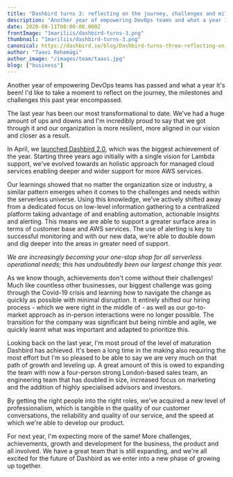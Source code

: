 ```yaml
---
title: "Dashbird turns 3: reflecting on the journey, challenges and milestones of the past year"
description: "Another year of empowering DevOps teams and what a year it's been! It's time to reflect on the journey, challenges and milestones."
date: 2020-08-11T00:00:00.000Z
frontImage: "1mariliis/dashbird-turns-3.png"
thumbnail: "1mariliis/dashbird-turns-3.png"
canonical: https://dashbird.io/blog/Dashbird-turns-three-reflecting-on-year/
author: "Taavi Rehemägi"
author_image: "/images/team/taavi.jpg"
blog: ["business"]
---
```


Another year of empowering DevOps teams has passed and what a year it's been! I'd like to take a moment to reflect on the journey, the milestones and challenges this past year encompassed.

The last year has been our most transformational to date. We've had a huge amount of ups and downs and I'm incredibly proud to say that we got through it and our organization is more resilient, more aligned in our vision and closer as a result.


In April, we [launched Dashbird 2.0](https://dashbird.io/blog/serveless-monitoring-startup-raises-2-million/), which was the biggest achievement of the year. Starting three years ago initially with a single vision for Lambda support, we've evolved towards an holistic approach for managed cloud services enabling deeper and wider support for more AWS services.


Our learnings showed that no matter the organization size or industry, a similar pattern emerges when it comes to the challenges and needs within the serverless universe. Using this knowledge, we've actively shifted away from a dedicated focus on low-level information gathering to a centralized platform taking advantage of and enabling automation, actionable insights and alerting. This means we are able to support a greater surface area in terms of customer base and AWS services. The use of alerting is key to successful monitoring and with our new data, we're able to double down and dig deeper into the areas in greater need of support.

_We are increasingly becoming your one-stop shop for all serverless operational needs; this has undoubtedly been our largest change this year._


As we know though, achievements don't come without their challenges! Much like countless other businesses, our biggest challenge was going through the Covid-19 crisis and learning how to navigate the change as quickly as possible with minimal disruption. It entirely shifted our hiring process - which we were right in the middle of - as well as our go-to-market approach as in-person interactions were no longer possible. The transition for the company was significant but being nimble and agile, we quickly learnt what was important and adapted to prioritize this.


Looking back on the last year, I'm most proud of the level of maturation Dashbird has achieved. It's been a long time in the making also requiring the most effort but I'm so pleased to be able to say we are very much on that path of growth and leveling up. A great amount of this is owed to expanding the team with now a four-person strong London-based sales team, an engineering team that has doubled in size, increased focus on marketing and the addition of highly specialised advisors and investors.

By getting the right people into the right roles, we've acquired a new level of professionalism, which is tangible in the quality of our customer conversations, the reliability and quality of our service, and the speed at which we're able to develop our product.


For next year, I'm expecting more of the same! More challenges, achievements, growth and development for the business, the product and all involved. We have a great team that is still expanding, and we're all excited for the future of Dashbird as we enter into a new phase of growing up together.
